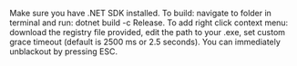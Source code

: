 Make sure you have .NET SDK installed.
To build: navigate to folder in terminal and run: dotnet build -c Release.
To add right click context menu: download the registry file provided, edit the path to your .exe, set custom grace timeout (default is 2500 ms or 2.5 seconds).
You can immediately unblackout by pressing ESC. 
